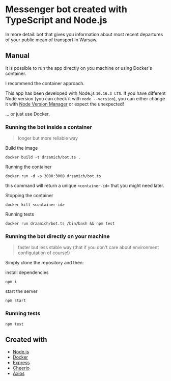 # Messenger bot created with TypeScript and Node.js
In more detail: bot that gives you information about most recent departures of your public mean of transport in Warsaw.

## Manual
It is possible to run the app directly on you machine or using Docker's container.

I recommend the container approach.

This app has been developed with Node.js `10.16.3 LTS`. If you have different Node version (you can check it with `node --version`), you can either change it with [Node Version Manager](https://github.com/nvm-sh/nvm) or expect the unexpected!

... or just use Docker.
### Running the bot inside a container
> longer but more reliable way

Build the image
```
docker build -t drzamich/bot.ts .
```

Running the container
```
docker run -d -p 3000:3000 drzamich/bot.ts
```
this command will return a unique `<container-id>` that you might need later.

Stopping the container
```
docker kill <container-id>
```

Running tests
```
docker run drzamich/bot.ts /bin/bash && npm test
```
### Running the bot directly on your machine
> faster but less stable way (that if you don't care about environment configutation of course!)

Simply clone the repository and then:

install dependencies
```
npm i
```

start the server
```
npm start
```

### Running tests
```
npm test
```

## Created with
* [Node.js](https://nodejs.org/en/)
* [Docker](https://www.docker.com/)
* [Express](https://expressjs.com/)
* [Cheerio](https://github.com/cheeriojs/cheerio)
* [Axios](https://github.com/axios/axios)
